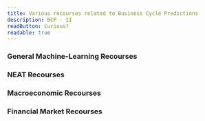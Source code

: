 ```yaml
---
title: Various recourses related to Business Cycle Predictions
description: BCP - II
readButton: Curious?
readable: true
---
```


### General Machine-Learning Recourses



### NEAT Recourses



### Macroeconomic Recourses



### Financial Market Recourses 